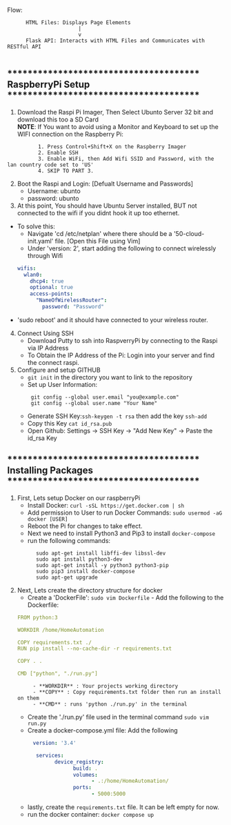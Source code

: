 Flow:  
```
      HTML Files: Displays Page Elements  
                       |  
                       v  
      Flask API: Interacts with HTML Files and Communicates with RESTful API  
      
```  

## ************************************** RaspberryPi Setup **************************************

1) Download the Raspi Pi Imager, Then Select Ubunto Server 32 bit and download this too a SD Card  
  **NOTE**: If You want to avoid using a Monitor and Keyboard to set up the WIFI connection on the Raspberry Pi:  
  ```
            1. Press Control+Shift+X on the Raspberry Imager  
            2. Enable SSH  
            3. Enable WiFi, then Add Wifi SSID and Password, with the lan country code set to 'US'  
            4. SKIP TO PART 3.  
  ```
2) Boot the Raspi and Login:
  [Defualt Username and Passwords]
    - Username: ubunto
    - password: ubunto
3) At this point, You should have Ubuntu Server installed, BUT not connected to the wifi if you didnt hook it up too ethernet.
  - To solve this:
      - Navigate 'cd /etc/netplan' where there should be a '50-cloud-init.yaml' file. [Open this File using Vim]
      - Under 'version: 2', start adding the following to connect wirelessly through Wifi
      ```yaml
      wifis:
        wlan0:
          dhcp4: true
          optional: true
          access-points:
            "NameOfWirelessRouter":
              password: "Password"
      ```
   - 'sudo reboot' and it should have connected to your wireless router.

   
4) Connect Using SSH
    - Download Putty to ssh into RaspverryPi by connecting to the Raspi via IP Address
    - To Obtain the IP Address of the Pi: Login into your server and find the connect raspi.
5) Configure and setup GITHUB
    - ``` git init ``` in the directory you want to link to the repository
    - Set up User Information: 
      ```
       git config --global user.email "you@example.com"
       git config --global user.name "Your Name"
      ```
    - Generate SSH Key:``` ssh-keygen -t rsa ``` then add the key ``` ssh-add ```
    - Copy this Key ``` cat id_rsa.pub ```
    - Open Github: Settings -> SSH Key -> "Add New Key" -> Paste the id_rsa Key

## ************************************** Installing Packages **************************************

1) First, Lets setup Docker on our raspberryPi
      - Install Docker:  ``` curl -sSL https://get.docker.com | sh ```  
      - Add permission to User to run Docker Commands: ``` sudo usermod -aG docker [USER] ```  
      - Reboot the Pi for changes to take effect.
      - Next we need to install Python3 and Pip3 to install ``` docker-compose ```
      - run the following commands: 
      ```   sudo apt-get install python3-pip
            sudo apt-get install libffi-dev libssl-dev 
            sudo apt install python3-dev
            sudo apt-get install -y python3 python3-pip
            sudo pip3 install docker-compose
            sudo apt-get upgrade
      ```
2) Next, Lets create the directory structure for docker
      - Create a 'DockerFile': ``` sudo vim Dockerfile ```
            - Add the following to the Dockerfile:
      ```yaml
      FROM python:3

      WORKDIR /home/HomeAutomation

      COPY requirements.txt ./
      RUN pip install --no-cache-dir -r requirements.txt

      COPY . .

      CMD ["python", "./run.py"]

      ```
            - **WORKDIR** : Your projects working directory  
            - **COPY** : Copy requirements.txt folder then run an install on them  
            - **CMD** : runs 'python ./run.py' in the terminal
      - Create the './run.py' file used in the terminal command ``` sudo vim run.py ```  
      - Create a docker-compose.yml file: Add the following
      ```yaml
           version: '3.4'

            services:
                  device_registry: 
                        build: . 
                        volumes:
                              - .:/home/HomeAutomation/
                        ports:
                              - 5000:5000
      ```
      - lastly, create the ``` requirements.txt ``` file. It can be left empty for now.
      - run the docker container: ``` docker compose up ```
